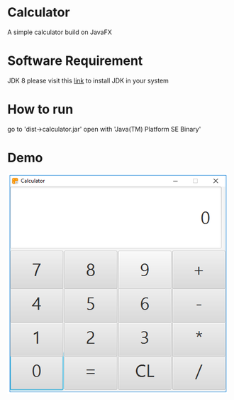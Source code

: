 # Calculator
A simple calculator build on JavaFX

# Software Requirement
JDK 8
please visit this [link](https://www3.ntu.edu.sg/home/ehchua/programming/howto/JDK_Howto.html) to install JDK in your system

# How to run
go to 'dist->calculator.jar'
open with 'Java(TM) Platform SE Binary'

# Demo
![alt text](https://github.com/mirsahib/Calculator/blob/master/src/image/calculator_main.png "Calculator Demo")
